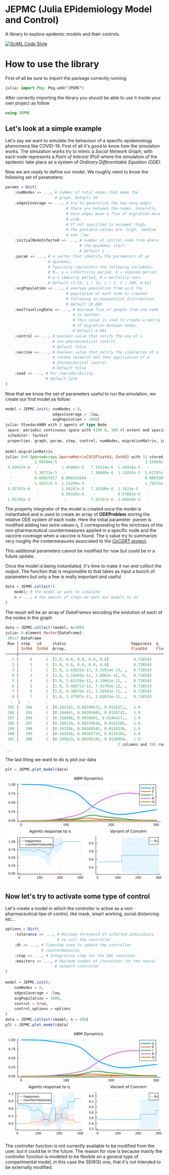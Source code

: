 # JEPMC (Julia EPidemiology Model and Control)

A library to explore epidemic models and their controls.

[![SciML Code Style](https://img.shields.io/static/v1?label=code%20style&message=SciML&color=9558b2&labelColor=389826)](https://github.com/SciML/SciMLStyle)


# How to use the library

First of all be sure to import the package correctly running 
```julia
julia> import Pkg; Pkg.add("JPEMC")
```

After correctly importing the library you should be able to use it
inside your own project as follow
```julia
using JEPMC
```

## Let's look at a simple example

Let's say we want to simulate the behaviour of a specific epidemiology
phenomena like COVID-19. First of all it's good to know how the
simulation works. The simulation works try to mimic a *Social Network
Graph*, with each node represents a *Point of Interest (PoI)* where
the simulation of the epidemic take place as a system of *Ordinary
Differentiable Equation (ODE)*.

Now we are ready to define our model. We roughly need to know the
following set of parameters:


```julia
params = Dict(
    :numNodes => ..., # number of total nodes that make the
                      # graph. Default 50
    :edgesCoverage => ..., # try to generalize the how many edges
                           # there are between the nodes. Generally
                           # more edges mean a flux of migration more
                           # wide.
                           # If not specified is assumed :high.
                           # The possible values are :high, :medium
                           # and :low 
    :initialNodeInfected => ..., # number of initial node from where
                                 # the epidemic start. 
                                 # Default 1
    :param => ..., # a vector that identify the parameters of an
                   # epidemic.
                   # Typically represents the following variables:
                   # R₀, γ = infectivity period, σ = exposed period,
                   # ω = immunity period, δ = mortality rate.
                   # Default [3.54, 1 / 14, 1 / 5, 1 / 280, 0.01]
    :avgPopulation => ..., # average population from wich the
                           # population of each node is created
                           # following an exponential distribution.
                           # Default 10_000
    :maxTravelingRate => ..., # maximum flux of people from one node
                              # to another.
                              # This value is used to create a matrix
                              # of migration between nodes.
                              # Default 0.001 
    :control => ..., # boolean value that notify the use of a
                     # non-pharmaceutical control.
                     # Default false
    :vaccine => ..., # boolean value that notify the simulation of a 
                     # random research and than application of a
                     # pharmaceutical control.
                     # Default false
    :seed => ..., # For reproducibility.
                  # Default 1234
)
```

Now that we know the set of parameters useful to run the simulation,
we create our first model as follow:

```julia
model = JEPMC.init(; numNodes = 8,
                     edgesCoverage = :low,
                     avgPopulation = 1000)
julia> StandardABM with 8 agents of type Node
 space: periodic continuous space with (100.0, 100.0) extent and spacing=4.0
 scheduler: fastest
 properties: graph, param, step, control, numNodes, migrationMatrix, integrator, vaccine

model.migrationMatrix
julia> 8×8 SparseArrays.SparseMatrixCSC{Float64, Int64} with 32 stored entries:
  ⋅          2.66504e-5   ⋅            ⋅           ⋅          3.35803e-5    ⋅           1.27017e-5
 9.69437e-6   ⋅          1.45804e-5   7.31614e-6  1.34918e-5   ⋅            ⋅            ⋅
  ⋅          1.38723e-5   ⋅           7.30609e-6  1.31818e-5  1.62707e-5   3.46623e-5    ⋅
  ⋅          0.00025027  0.000262684   ⋅           ⋅          0.000336501   ⋅           7.66992e-5
  ⋅          1.50257e-5  1.54299e-5    ⋅           ⋅          1.78331e-5   3.93614e-5   9.37485e-6
 9.01767e-6   ⋅          1.26247e-5   7.26198e-6  1.1821e-5    ⋅            ⋅            ⋅
  ⋅           ⋅          8.94326e-6    ⋅          8.67602e-6   ⋅            ⋅           7.60861e-6
 1.61393e-5   ⋅           ⋅           7.83197e-6  2.94039e-5   ⋅           0.000108267   ⋅
```

The property *integrator* of the model is created once the model is
instantiated and is used to create an array of **ODEProblem** storing
the relative ODE system of each node. Here the initial parameter
*:param* is modified adding two extra values η, ξ corresponding to the
strictness of the non-pharmaceutical countermeasures applied in a
specific node and the vaccine coverage when a vaccine is found. The η
value try to summarize very roughly the contermeasures associated to
the [OxCGRT project](https://github.com/OxCGRT/covid-policy-tracker).

This additional parameters cannot be modified for now but could be in
a future update.

Once the model is being instantiated, it's time to make it run and
collect the output. The function that is responsible to that takes as
input a bunch of parameters but only a few is really important and
useful

```julia
data = JEPMC.collect!(
    model; # the model we want to simulate
    n = ..., # the amount of steps we want our models to do
)
```
The result will be an array of *DataFrames* encoding the evolution of each of the nodes in the graph
```julia
data = JEPMC.collect!(model; n=300)
julia> 8-element Vector{DataFrame}:
 301×7 DataFrame
 Row │ step   id     status                             happiness  η        υ  ⋯
     │ Int64  Int64  Array…                             Float64    Float64  Fl ⋯
─────┼──────────────────────────────────────────────────────────────────────────
   1 │     0      1  [1.0, 0.0, 0.0, 0.0, 0.0]           0.728543      0.0     ⋯
   2 │     1      1  [1.0, 0.0, 0.0, 0.0, 0.0]           0.728543      0.0
   3 │     2      1  [1.0, 2.81622e-13, 6.55914e-13, …   0.728543      0.0
   4 │     3      1  [1.0, 1.14603e-12, 2.0062e-12, 4…   0.728543      0.0
   5 │     4      1  [1.0, 2.81526e-12, 4.19061e-12, …   0.728543      0.0     ⋯
   6 │     5      1  [1.0, 5.49071e-12, 7.41765e-12, …   0.728543      0.0
   7 │     6      1  [1.0, 9.38675e-12, 1.19501e-11, …   0.728543      0.0
   8 │     7      1  [1.0, 1.47507e-11, 1.81014e-11, …   0.728543      0.0
  ⋮  │   ⋮      ⋮                    ⋮                      ⋮         ⋮        ⋱
 295 │   294      1  [0.182701, 0.00399672, 0.015527,…   1.0           0.0     ⋯
 296 │   295      1  [0.184841, 0.00391685, 0.0150742…   1.0           0.0
 297 │   296      1  [0.186988, 0.0038401, 0.0146417,…   1.0           0.0
 298 │   297      1  [0.189139, 0.00376634, 0.0142285…   1.0           0.0
 299 │   298      1  [0.191296, 0.00369545, 0.0138336…   1.0           0.0     ⋯
 300 │   299      1  [0.193458, 0.00362733, 0.0134562…   1.0           0.0
 301 │   300      1  [0.195623, 0.00356185, 0.0130954…   1.0           0.0
                                                  2 columns and 286 rows omitted
...
```
The last thing we want to do is plot our data
```julia
plt = JEPMC.plot_model(data)
```
![Plot Without Intervention](https://github.com/DrStiev/JEPMC/blob/main/readmeimg/plot.svg?raw=true)


## Now let's try to activate some type of control

Let's create a model in which the controller is active as a
non-pharmaceutical tipe of control, like mask, smart working, social
distancing etc...

```julia
options = Dict(
    :tolerance => ..., # Minimum threshold of infected individuals 
                       # to call the controller
    :dt => ..., # Timestep used to update the controller
                # countermeasures
    :step => ..., # Integration step for the ODE resolutor
    :maxiters => ..., # Maximum number of iterations for the neural
                      # network controller
)

model = JEPMC.init(; 
    numNodes = 8,
    edgesCoverage = :low, 
    avgPopulation = 1000,
    control = true, 
    control_options = options
)
data = JEPMC.collect!(model; n = 300)
plt = JEPMC.plot_model(data)
```

![Non-Pharmaceutical Countermeasures Plot](https://github.com/DrStiev/JEPMC/blob/main/readmeimg/controlPlot.svg?raw=true)

The controller function is not currently available to be modified from
the user, but it could be in the future. The reason for now is because
mainly the controller function is modeled to be flexible on a general
type of compartmental model, in this case the SEIR(S) one, that it's
not intended to be externally modified.

